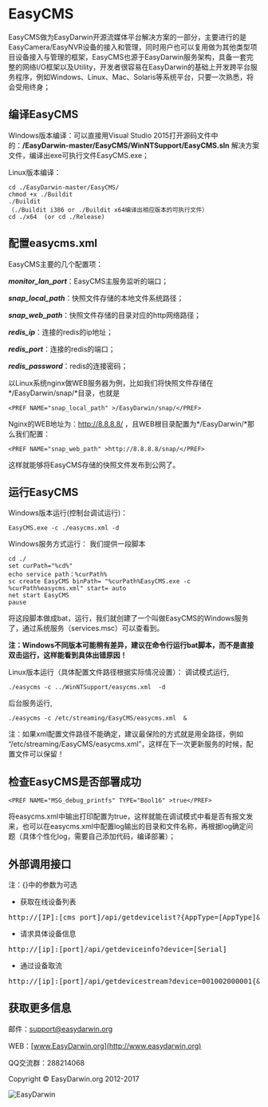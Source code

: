 # EasyCMS #

EasyCMS做为EasyDarwin开源流媒体平台解决方案的一部分，主要进行的是EasyCamera/EasyNVR设备的接入和管理，同时用户也可以复用做为其他类型项目设备接入与管理的框架，EasyCMS也源于EasyDarwin服务架构，具备一套完整的网络I/O框架以及Utility，开发者很容易在EasyDarwin的基础上开发跨平台服务程序，例如Windows、Linux、Mac、Solaris等系统平台，只要一次熟悉，将会受用终身；

## 编译EasyCMS ##
Windows版本编译：可以直接用Visual Studio 2015打开源码文件中的：**/EasyDarwin-master/EasyCMS/WinNTSupport/EasyCMS.sln** 解决方案文件，编译出exe可执行文件EasyCMS.exe；

Linux版本编译：

	cd ./EasyDarwin-master/EasyCMS/
	chmod +x ./Buildit
	./Buildit
	（./Buildit i386 or ./Buildit x64编译出相应版本的可执行文件）
	cd ./x64  (or cd ./Release)

## 配置easycms.xml ##
EasyCMS主要的几个配置项：

***monitor\_lan\_port***：EasyCMS主服务监听的端口；

***snap\_local\_path***：快照文件存储的本地文件系统路径；

***snap\_web\_path***：快照文件存储的目录对应的http网络路径；

***redis\_ip***：连接的redis的ip地址；

***redis\_port***：连接的redis的端口；

***redis\_password***：redis的连接密码；

以Linux系统nginx做WEB服务器为例，比如我们将快照文件存储在*/EasyDarwin/snap/*目录，也就是

    <PREF NAME="snap_local_path" >/EasyDarwin/snap/</PREF>
Nginx的WEB地址为：http://8.8.8.8/ ，且WEB根目录配置为*/EasyDarwin/*那么我们配置：

    <PREF NAME="snap_web_path" >http://8.8.8.8/snap/</PREF>
这样就能够将EasyCMS存储的快照文件发布到公网了。

## 运行EasyCMS ##
Windows版本运行(控制台调试运行)：

	EasyCMS.exe -c ./easycms.xml -d

Windows服务方式运行：
我们提供一段脚本

	cd ./
	set curPath="%cd%"
	echo service path：%curPath%
	sc create EasyCMS binPath= "%curPath%EasyCMS.exe -c %curPath%easycms.xml" start= auto
	net start EasyCMS
	pause

将这段脚本做成bat，运行，我们就创建了一个叫做EasyCMS的Windows服务了，通过系统服务（services.msc）可以查看到。

**注：Windows不同版本可能稍有差异，建议在命令行运行bat脚本，而不是直接双击运行，这样能看到具体出错原因！**

Linux版本运行（具体配置文件路径根据实际情况设置）：
调试模式运行,

    ./easycms -c ../WinNTSupport/easycms.xml  -d
后台服务运行,

    ./easycms -c /etc/streaming/EasyCMS/easycms.xml  &
注：如果xml配置文件路径不能确定，建议最保险的方式就是用全路径，例如 “/etc/streaming/EasyCMS/easycms.xml”，这样在下一次更新服务的时候，配置文件可以保留！

## 检查EasyCMS是否部署成功 ##

	<PREF NAME="MSG_debug_printfs" TYPE="Bool16" >true</PREF>

将easycms.xml中输出打印配置为true，这样就能在调试模式中看是否有报文发来，也可以在easycms.xml中配置log输出的目录和文件名称，再根据log确定问题（具体个性化log，需要自己添加代码，编译部署）；


## 外部调用接口 ##

注：{}中的参数为可选

- 获取在线设备列表
<pre>
http://[IP]:[cms_port]/api/getdevicelist?{AppType=[AppType]&TerminalType=[TerminalType]}
</pre>
- 请求具体设备信息 
<pre>
http://[ip]:[port]/api/getdeviceinfo?device=[Serial]
</pre>

- 通过设备取流
<pre>
http://[ip]:[port]/api/getdevicestream?device=001002000001{&channel=0}&protocol=RTSP{&reserve=1}
</pre>

## 获取更多信息 ##

邮件：[support@easydarwin.org](mailto:support@easydarwin.org) 

WEB：[www.EasyDarwin.org](http://www.easydarwin.org)

QQ交流群：288214068

Copyright &copy; EasyDarwin.org 2012-2017

![EasyDarwin](http://www.easydarwin.org/skin/easydarwin/images/wx_qrcode.jpg)